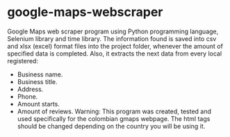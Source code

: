 # google-maps-webscraper
Google Maps web scraper program using Python programming language, Selenium library and time library.
The information found is saved into csv and xlsx (excel) format files into the project folder, whenever the amount of specified data is completed. Also, it extracts the next data from every local registered:
- Business name.
- Business title.
- Address.
- Phone.
- Amount starts.
- Amount of reviews.
Warning: This program was created, tested and used specifically for the colombian gmaps webpage. The html tags should be changed depending on the country you will be using it.
